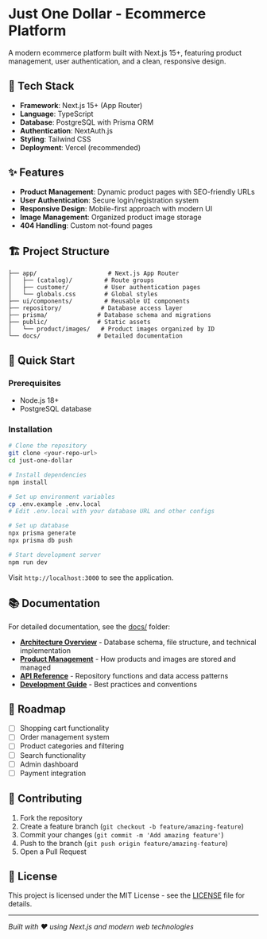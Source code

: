 # Just One Dollar - Ecommerce Platform

A modern ecommerce platform built with Next.js 15+, featuring product management, user authentication, and a clean, responsive design.

## 🚀 Tech Stack

- **Framework**: Next.js 15+ (App Router)
- **Language**: TypeScript
- **Database**: PostgreSQL with Prisma ORM
- **Authentication**: NextAuth.js
- **Styling**: Tailwind CSS
- **Deployment**: Vercel (recommended)

## ✨ Features

- **Product Management**: Dynamic product pages with SEO-friendly URLs
- **User Authentication**: Secure login/registration system
- **Responsive Design**: Mobile-first approach with modern UI
- **Image Management**: Organized product image storage
- **404 Handling**: Custom not-found pages

## 🏗️ Project Structure

```
├── app/                    # Next.js App Router
│   ├── (catalog)/         # Route groups
│   ├── customer/          # User authentication pages
│   └── globals.css        # Global styles
├── ui/components/         # Reusable UI components
├── repository/           # Database access layer
├── prisma/              # Database schema and migrations
├── public/              # Static assets
│   └── product/images/   # Product images organized by ID
└── docs/                # Detailed documentation
```

## 🚀 Quick Start

### Prerequisites
- Node.js 18+
- PostgreSQL database

### Installation
```bash
# Clone the repository
git clone <your-repo-url>
cd just-one-dollar

# Install dependencies
npm install

# Set up environment variables
cp .env.example .env.local
# Edit .env.local with your database URL and other configs

# Set up database
npx prisma generate
npx prisma db push

# Start development server
npm run dev
```

Visit `http://localhost:3000` to see the application.

## 📚 Documentation

For detailed documentation, see the [docs/](./docs/) folder:

- **[Architecture Overview](./docs/architecture.md)** - Database schema, file structure, and technical implementation
- **[Product Management](./docs/product-management.md)** - How products and images are stored and managed
- **[API Reference](./docs/api-reference.md)** - Repository functions and data access patterns
- **[Development Guide](./docs/development.md)** - Best practices and conventions

## 🔮 Roadmap

- [ ] Shopping cart functionality
- [ ] Order management system
- [ ] Product categories and filtering
- [ ] Search functionality
- [ ] Admin dashboard
- [ ] Payment integration

## 🤝 Contributing

1. Fork the repository
2. Create a feature branch (`git checkout -b feature/amazing-feature`)
3. Commit your changes (`git commit -m 'Add amazing feature'`)
4. Push to the branch (`git push origin feature/amazing-feature`)
5. Open a Pull Request

## 📄 License

This project is licensed under the MIT License - see the [LICENSE](LICENSE) file for details.

---

*Built with ❤️ using Next.js and modern web technologies*